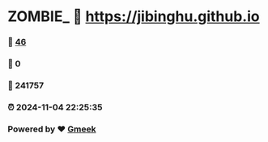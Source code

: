 # ZOMBIE_ :link: https://jibinghu.github.io 
### :page_facing_up: [46](https://jibinghu.github.io/tag.html) 
### :speech_balloon: 0 
### :hibiscus: 241757 
### :alarm_clock: 2024-11-04 22:25:35 
### Powered by :heart: [Gmeek](https://github.com/Meekdai/Gmeek)
